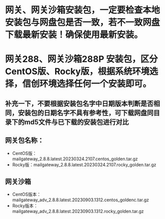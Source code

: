 # 网关、网关沙箱安装包，一定要检查本地安装包与网盘包是否一致，若不一致网盘下载最新安装！确保使用最新安装。
# 网关288、网关沙箱288P 安装包，区分CentOS版、Rocky版，根据系统环境选择，信创环境选择任何一个安装即可。
## 补充一下，不要根据安装包名字中日期版本判断是否相同，安装包的日期名字不具有参考性，可下载网盘同目录下的md5文件与已下载的安装包进行对比
## 网关包名称：
* CentOS版：mailgateway_2.8.8.latest.20230324.2107.centos_golden.tar.gz
* Rocky版：mailgateway_2.8.8.latest.20230324.2107.rocky_golden.tar.gz
## 网关沙箱
* CentOS版本： mailgateway_adv_2.8.8.latest.20230903.1312.centos_goldenc.tar.gz
* Rocky版本：  mailgateway_adv_2.8.8.latest.20230903.1312.rocky_golden.tar.gz
